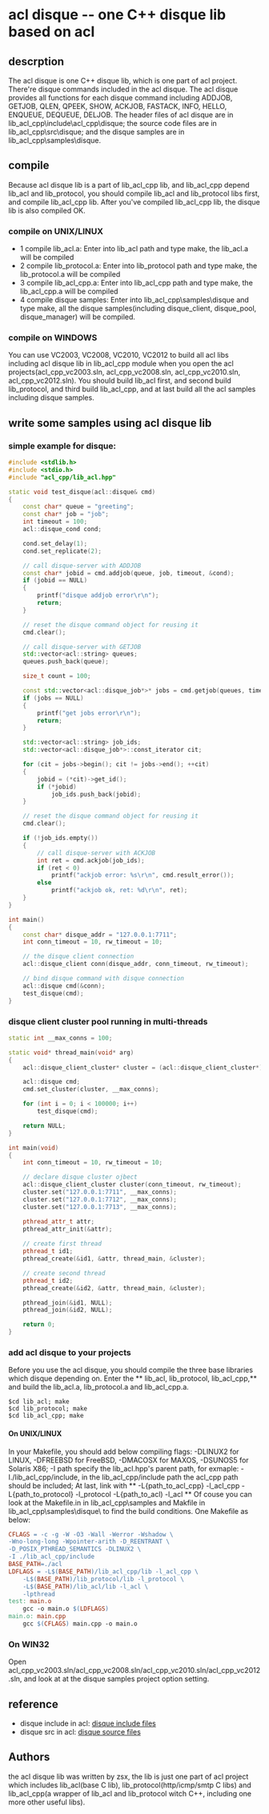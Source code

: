 # acl disque -- one C++ disque lib based on acl

## descrption
The acl disque is one C++ disque lib, which is one part of acl project. There're disque commands included in the acl disque. The acl disque provides all functions for each disque command including ADDJOB, GETJOB, QLEN, QPEEK, SHOW, ACKJOB, FASTACK, INFO, HELLO, ENQUEUE, DEQUEUE, DELJOB.
The header files of acl disque are in lib_acl_cpp\include\acl_cpp\disque; the source code files are in lib_acl_cpp\src\disque; and the disque samples are in lib_acl_cpp\samples\disque.

## compile
Because acl disque lib is a part of lib_acl_cpp lib, and lib_acl_cpp depend lib_acl and lib_protocol, you should compile lib_acl and lib_protocol libs first, and compile lib_acl_cpp lib. After you've compiled lib_acl_cpp lib, the disque lib is also compiled OK.

### compile on UNIX/LINUX
- 1 compile lib_acl.a: Enter into lib_acl path and type make, the lib_acl.a will be compiled
- 2 compile lib_protocol.a: Enter into lib_protocol path and type make, the lib_protocol.a will be compiled
- 3 compile lib_acl_cpp.a: Enter into lib_acl_cpp path and type make, the lib_acl_cpp.a will be compiled
- 4 compile disque samples: Enter into lib_acl_cpp\samples\disque and type make, all the disque samples(including disque_client, disque_pool, disque_manager) will be compiled.

### compile on WINDOWS
You can use VC2003, VC2008, VC2010, VC2012 to build all acl libs including acl disque lib in lib_acl_cpp module when you open the acl projects(acl_cpp_vc2003.sln, acl_cpp_vc2008.sln, acl_cpp_vc2010.sln, acl_cpp_vc2012.sln). You should build lib_acl first, and second build lib_protocol, and third build lib_acl_cpp, and at last build all the acl samples including disque samples.

## write some samples using acl disque lib
### simple example for disque:

```c++
#include <stdlib.h>
#include <stdio.h>
#include "acl_cpp/lib_acl.hpp"

static void test_disque(acl::disque& cmd)
{
	const char* queue = "greeting";
	const char* job = "job";
	int timeout = 100;
	acl::disque_cond cond;

	cond.set_delay(1);
	cond.set_replicate(2);

	// call disque-server with ADDJOB
	const char* jobid = cmd.addjob(queue, job, timeout, &cond);
	if (jobid == NULL)
	{
		printf("disque addjob error\r\n");
		return;
	}

	// reset the disque command object for reusing it
	cmd.clear();

	// call disque-server with GETJOB
	std::vector<acl::string> queues;
	queues.push_back(queue);

	size_t count = 100;

	const std::vector<acl::disque_job*>* jobs = cmd.getjob(queues, timeout, count);
	if (jobs == NULL)
	{
		printf("get jobs error\r\n");
		return;
	}

	std::vector<acl::string> job_ids;
	std::vector<acl::disque_job*>::const_iterator cit;

	for (cit = jobs->begin(); cit != jobs->end(); ++cit)
	{
		jobid = (*cit)->get_id();
		if (*jobid)
			job_ids.push_back(jobid);
	}

	// reset the disque command object for reusing it
	cmd.clear();

	if (!job_ids.empty())
	{
		// call disque-server with ACKJOB
		int ret = cmd.ackjob(job_ids);
		if (ret < 0)
			printf("ackjob error: %s\r\n", cmd.result_error());
		else
			printf("ackjob ok, ret: %d\r\n", ret);
	}
}

int main()
{
	const char* disque_addr = "127.0.0.1:7711";
	int conn_timeout = 10, rw_timeout = 10;

	// the disque client connection
	acl::disque_client conn(disque_addr, conn_timeout, rw_timeout);

	// bind disque command with disque connection
	acl::disque cmd(&conn);
	test_disque(cmd);
}
```
### disque client cluster pool running in multi-threads
```c++
static int __max_conns = 100;

static void* thread_main(void* arg)
{
	acl::disque_client_cluster* cluster = (acl::disque_client_cluster*) arg;

	acl::disque cmd;
	cmd.set_cluster(cluster, __max_conns);

	for (int i = 0; i < 100000; i++)
		test_disque(cmd);

	return NULL;
}

int main(void)
{
	int conn_timeout = 10, rw_timeout = 10;

	// declare disque cluster ojbect
	acl::disque_client_cluster cluster(conn_timeout, rw_timeout);
	cluster.set("127.0.0.1:7711", __max_conns);
	cluster.set("127.0.0.1:7712", __max_conns);
	cluster.set("127.0.0.1:7713", __max_conns);

	pthread_attr_t attr;
	pthread_attr_init(&attr);
	
	// create first thread
	pthread_t id1;
	pthread_create(&id1, &attr, thread_main, &cluster);

	// create second thread
	pthread_t id2;
	pthread_create(&id2, &attr, thread_main, &cluster);

	pthread_join(&id1, NULL);
	pthread_join(&id2, NULL);

	return 0;
}
```

### add acl disque to your projects
Before you use the acl disque, you should compile the three base libraries which disque depending on. Enter the ** lib_acl, lib_protocol, lib_acl_cpp,** and build the lib_acl.a, lib_protocol.a and lib_acl_cpp.a.
```compile
$cd lib_acl; make
$cd lib_protocol; make
$cd lib_acl_cpp; make
```

#### On UNIX/LINUX
In your Makefile, you should add below compiling flags:
-DLINUX2 for LINUX, -DFREEBSD for FreeBSD, -DMACOSX for MAXOS, -DSUNOS5 for Solaris X86;
-I path specify the lib_acl.hpp's parent path, for exmaple: -I./lib_acl_cpp/include, in the lib_acl_cpp/include path the acl_cpp path should be included;
At last, link with ** -L{path_to_acl_cpp} -l_acl_cpp -L{path_to_protocol} -l_protocol -L{path_to_acl) -l_acl **
Of couse you can look at the Makefile.in in lib_acl_cpp\samples and Makfile in lib_acl_cpp\samples\disque\ to find the build conditions.
One Makefile as below:
```Makefile
CFLAGS = -c -g -W -O3 -Wall -Werror -Wshadow \
-Wno-long-long -Wpointer-arith -D_REENTRANT \
-D_POSIX_PTHREAD_SEMANTICS -DLINUX2 \
-I ./lib_acl_cpp/include
BASE_PATH=./acl
LDFLAGS = -L$(BASE_PATH)/lib_acl_cpp/lib -l_acl_cpp \
	-L$(BASE_PATH)/lib_protocol/lib -l_protocol \
	-L$(BASE_PATH)/lib_acl/lib -l_acl \
	-lpthread
test: main.o
	gcc -o main.o $(LDFLAGS)
main.o: main.cpp
	gcc $(CFLAGS) main.cpp -o main.o
```
### On WIN32
Open acl_cpp_vc2003.sln/acl_cpp_vc2008.sln/acl_cpp_vc2010.sln/acl_cpp_vc2012.sln, and look at at the disque samples project option setting.

## reference
- disque include in acl: [disque include files](../../include/acl_cpp/disque/)
- disque src in acl: [disque source files](../../src/disque/)

## Authors
the acl disque lib was written by zsx, the lib is just one part of acl project which includes lib_acl(base C lib), lib_protocol(http/icmp/smtp C libs) and lib_acl_cpp(a wrapper of lib_acl and lib_protocol witch C++, including one more other useful libs).
